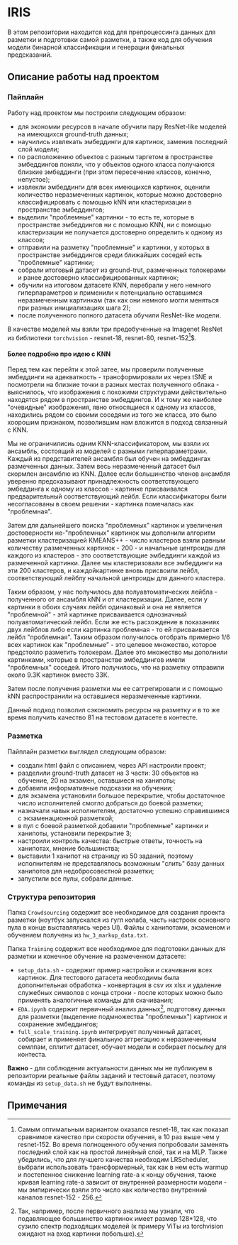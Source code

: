 # IRIS

В этом репозитории находится код для препроцессинга данных для разметки и подготовки самой разметки, а также код для обучения модели бинарной классификации и генерации финальных предсказаний.

## Описание работы над проектом

### Пайплайн

Работу над проектом мы построили следующим образом:

- для экономии ресурсов в начале обучили пару ResNet-like моделей на имеющихся ground-truth данных;
- научились извлекать эмбеддинги для картинок, заменив последний слой модели;
- по расположению объектов с разным таргетом в пространстве эмбеддингов поняли, что у объектов одного класса получаются близкие эмбеддинги (при этом пересечение классов, конечно, непустое);
- извлекли эмбеддинги для всех имеющихся картинок, оценили количество неразмеченных картинок, которые можно достоверно классифицировать с помощью kNN или кластеризации в пространстве эмбеддингов; 
- выделили "проблемные" картинки - то есть те, которые в пространстве эмбеддингов ни с помощью KNN, ни с помощью кластеризации не получается достоверно определить к одному из классов;
- отправили на разметку "проблемные" и картинки, у которых в пространстве эмбеддингов среди ближайших соседей есть "проблемные" картинки;
- собрали итоговый датасет из ground-trut, размеченных толокерами и ранее достоверно классифицированных картинок;
- обучили на итоговом датасете KNN, перебрали у него немного гиперпараметров и применили к потенциально оставшимся неразмеченным картинкам (так как они немного могли меняться при разных инициализациях шага 2);
- после полученного полного датасета обучили ResNet-like модели.

В качестве моделей мы взяли три предобученные на Imagenet ResNet из библиотеки `torchvision` - resnet-18, resnet-80, resnet-152[^1]$.

#### Более подробно про идею с KNN

Перед тем как перейти к этой затее, мы проверили полученные эмбеддинги на адекватность - трансформировали их через tSNE и посмотрели на близкие точки в разных местах полученного облака - выяснилось, что изображения с похожими структурами действительно находятся рядом в пространстве эмбеддингов. И к тому же наиболее "очевидные" изображения, явно относящиеся к одному из классов, находились рядом со своими соседями из того же класса, это было хоорошим признаком, позволившим нам вложится в подход связанный с KNN.

Мы не ограничилисиь одним KNN-классификатором, мы взяли их ансамбль, состоящий из моделей с разными гиперпараметрами. Каждый из представителей ансамбля был обучен на эмбеддингах размеченных данных. Затем весь неразмеченный датасет был скормлен ансамблю из KNN. Далее если большинство членов ансамбля уверенно предсказывают принадлежность соответствующего эмбеддинга к одному из классов - картинке присваивался предварительный соответствующий лейбл. Если классификаторы были несогласованы в своем решении - картинка помечалась как "проблемная".

Затем для дальнейшего поиска "проблемных" картинок и увеличения достоверности не-"проблемных" картинок мы дополнили алгоритм разметки кластеризацией KMEANS++ - число кластеров взяли равным количеству размеченных картинок - 200 - и начальные центроиды для каждого из кластеров - это соответствующие эмбеддинги каждой из размеченной картинки. Далее мы кластеризовали все эмбеддинги на эти 200 кластеров, и каждойкартинке вновь присвоили лейбл, соответствующий лейблу начальной центроиды для данного кластера.

Таким образом, у нас получилось два полуавтоматических лейбла - полученного от ансамбля kNN и от кластеризации. Далее, если у картинки в обоих случаях лейбл одинаковый и она не является "проблемной" - этй картинке присваивается однозначный полуавтоматический лейбл. Если же есть расхождение в показаниях двух лейблов либо если картинка проблемная - то ей присваивается лейбл "проблемная". Таким образом получилось отобрать примерно 1/6 всех картинок как "проблемные" - это целевое множество, которое предстояло разметить толокерам. Далее это множество мы дополнили картинками, которые в пространстве эмбеддингов имели "проблемных" соседей. Итого получилось, что на разметку отправили около 9.3К картинок вместо 33К.

Затем после получения разметки мы ее саггрегировали и с помощью kNN распространили на оставшиеся неразмеченные картинки.

Данный подход позволил сэкономить ресурсы на разметку и в то же время получить качество 81 на тестовом датасете в контесте.

### Разметка

Пайплайн разметки выглядел следующим образом:

- создали html файл с описанием, через API настроили проект;
- разделили ground-truth датасет на 3 части: 30 объектов на обучение, 20 на экзамен, оставшиеся на ханипоты;
- добавили информативные подсказки на обучении;
- для экзамена установили большое перекрытие, чтобы достаточное число исполнителей смогло добраться до боевой разметки;
- назначали навык исполнителям, достаточно успешно справившимся с экзаменационной разметкой;
- в пул с боевой разметкой добавили "проблемные" картинки и ханипоты, установили перекрытие 3;
- настроили контроль качества: быстрые ответы, точность на ханипотах, мнение большинства;
- выставили 1 ханипот на страницу из 50 заданий, поэтому исполнителям не представлялось возможным "слить" базу данных ханипотов для недобросовестной разметки;
- запустили все пулы, собрали данные.

### Структура репозитория

Папка `Crowdsourcing` содержит все необходимое для создания проекта разметки (ноутбук запускался из гугл колаба, часть настроек основного пула в конце выставлялись через UI). Файлы с ханипотами, экзаменом и обучением получены из `hw_3_markup_data.txt`.

Папка `Training` содержит все необходимое для подготовки данных для разметки и конечное обучение на размеченном датасете:

- `setup_data.sh` - содержит пример настройки и скачивания всех картинок. Для тестового датасета необходимы была дополнительная обработка - конвертация в csv их xlsx и удаление служебных символов с конца строки - после которых можно было применять аналогичные команды для скачивания;
- `EDA.ipynb` содержит первичный анализ данных[^2], подготовку данных для разметки (выделение подмножества "проблемных") картинок и сохранение эмбеддингов;
- `full_scale_training.ipynb` интегрирует полученный датасет, собирает и применяет финальную аггрегацию к неразмеченным семлпам, сплитит датасет, обучает модели и собирает посылку для контеста.

**Важно** - для соблюдения актуальности данных мы не публикуем в репозитории реальные файлы заданий и тестовый датасет, поэтому команды из `setup_data.sh` не будут выполнены.

## Примечания

[^1]: Самым оптимальным вариантом оказался resnet-18, так как показал сравнимое качество при скорости обучения, в 10 раз выше чем у resnet-152. Во время полноценного обучения попробовали заменять последний слой как на простой линейный слой, так и на MLP. Также убедились, что для лучшего качества необходим LRScheduler, выбрали использовать трансформерный, так как в нем есть warmup и постепенное снижение learning rate-а к концу обучения, также кривая learning rate-a зависит от внутренней размерности модели - мы эмпирически взяли это число как количество внутренний каналов resnet-152 - 256.
[^2]: Так, например, после первичного анализа мы узнали, что подавляющее большинство картинок имеет размер 128*128, что сузило спектр подходящих моделей (к примеру ViTы из torchvision ожидают на вход картинки побольше).
